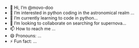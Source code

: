 - 👋 Hi, I’m @movo-doo
- 👀 I’m interested in python coding in the astronomical realm ...
- 🌱 I’m currently learning to code in python...
- 💞️ I’m looking to collaborate on searching for supernova...
- 📫 How to reach me ...
- 😄 Pronouns: ...
- ⚡ Fun fact: ...

<!---
movo-doo/movo-doo is a ✨ special ✨ repository because its `README.md` (this file) appears on your GitHub profile.
You can click the Preview link to take a look at your changes.
--->
